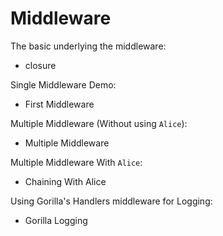 # Middleware 

The basic underlying the middleware: 
* closure

Single Middleware Demo: 
* First Middleware

Multiple Middleware (Without using `Alice`):
* Multiple Middleware

Multiple Middleware With `Alice`:
* Chaining With Alice

Using Gorilla's Handlers middleware for Logging:
* Gorilla Logging

